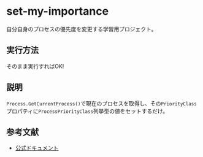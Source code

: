 # set-my-importance

自分自身のプロセスの優先度を変更する学習用プロジェクト。  

## 実行方法

そのまま実行すればOK!  

## 説明

`Process.GetCurrentProcess()`で現在のプロセスを取得し、その`PriorityClass`プロパティに`ProcessPriorityClass`列挙型の値をセットするだけ。  

## 参考文献

- [公式ドキュメント](https://learn.microsoft.com/ja-jp/dotnet/api/system.diagnostics.processpriorityclass)
